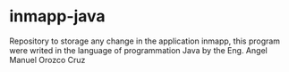 # inmapp-java
Repository to storage any change in the application inmapp,
this program were writed in the language of programmation Java by the Eng. Angel Manuel Orozco Cruz
